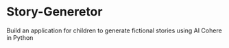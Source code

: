# Story-Generetor
Build an application for children to generate fictional stories using AI Cohere in Python
